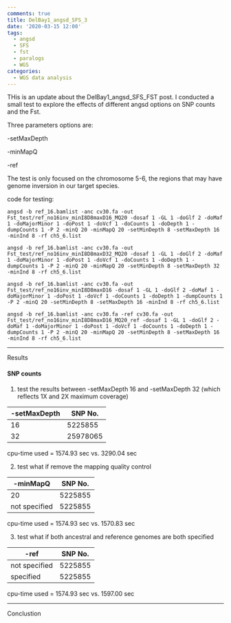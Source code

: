 ```yaml
---
comments: true
title: DelBay1_angsd_SFS_3 
date: '2020-03-15 12:00'
tags:
  - angsd
  - SFS
  - fst
  - paralogs
  - WGS
categories:
  - WGS data analysis
---
```


THis is an update about the DelBay1_angsd_SFS_FST post. I conducted a small test to explore the effects of different angsd options on SNP counts and the Fst.

Three parameters options are:

-setMaxDepth

-minMapQ

-ref

The test is only focused on the chromosome 5-6, the regions that may have genome inversion in our target species.

code for testing:

```shell
angsd -b ref_16.bamlist -anc cv30.fa -out Fst_test/ref_no16inv_minI8D8maxD16_MQ20 -dosaf 1 -GL 1 -doGlf 2 -doMaf 1 -doMajorMinor 1 -doPost 1 -doVcf 1 -doCounts 1 -doDepth 1 -dumpCounts 1 -P 2 -minQ 20 -minMapQ 20 -setMinDepth 8 -setMaxDepth 16 -minInd 8 -rf ch5_6.list

angsd -b ref_16.bamlist -anc cv30.fa -out Fst_test/ref_no16inv_minI8D8maxD32_MQ20 -dosaf 1 -GL 1 -doGlf 2 -doMaf 1 -doMajorMinor 1 -doPost 1 -doVcf 1 -doCounts 1 -doDepth 1 -dumpCounts 1 -P 2 -minQ 20 -minMapQ 20 -setMinDepth 8 -setMaxDepth 32 -minInd 8 -rf ch5_6.list

angsd -b ref_16.bamlist -anc cv30.fa -out Fst_test/ref_no16inv_minI8D8maxD16 -dosaf 1 -GL 1 -doGlf 2 -doMaf 1 -doMajorMinor 1 -doPost 1 -doVcf 1 -doCounts 1 -doDepth 1 -dumpCounts 1 -P 2 -minQ 20 -setMinDepth 8 -setMaxDepth 16 -minInd 8 -rf ch5_6.list

angsd -b ref_16.bamlist -anc cv30.fa -ref cv30.fa -out Fst_test/ref_no16inv_minI8D8maxD16_MQ20_ref -dosaf 1 -GL 1 -doGlf 2 -doMaf 1 -doMajorMinor 1 -doPost 1 -doVcf 1 -doCounts 1 -doDepth 1 -dumpCounts 1 -P 2 -minQ 20 -minMapQ 20 -setMinDepth 8 -setMaxDepth 16 -minInd 8 -rf ch5_6.list
```

---
Results

#### SNP counts

1. test the results between -setMaxDepth 16 and -setMaxDepth 32 (which reflects 1X and 2X maximum coverage)

| -setMaxDepth |   SNP No.  | 
|--------------|------------|
|      16      |   5225855  | 
|      32      |  25978065  | 

cpu-time used =  1574.93 sec vs. 3290.04 sec

2. test what if remove the mapping quality control

|  -minMapQ  |   SNP No.  | 
|------------|------------|
|      20    |   5225855  | 
|      not specified     |   5225855  | 

cpu-time used =  1574.93 sec vs. 1570.83 sec

3. test what if both ancestral and reference genomes are both specified 

|      -ref         |   SNP No.  | 
|-------------------|------------|
|   not specified   |   5225855  | 
|   specified       |   5225855  | 

cpu-time used =  1574.93 sec vs. 1597.00 sec


---
Conclustion



